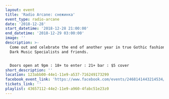 ```yaml
---
layout: event
title: 'Radio Arcane: снежинка'
event_type: radio-arcane
date: '2018-12-28'
start_datetime: '2018-12-28 21:00:00'
end_datetime: '2018-12-29 03:00:00'
image: ''
description: >-
  Come out and celebrate the end of another year in true Gothic fashion with our
  Dark Music Specialists and friends.


  Doors open at 9pm : 18+ to enter : 21+ bar : $5 cover
short_description: ''
location: 123abb00-44e1-11e9-a537-716249173299
facebook_event_link: 'https://www.facebook.com/events/2468141443214534/'
tickets_link: ''
playlist: 43657112-44e2-11e9-a960-4fabc51e23z0
---
```


